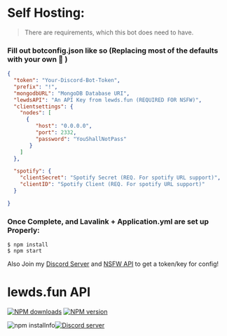 # Self Hosting:
> There are requirements, which this bot does need to have.

### Fill out botconfig.json like so (Replacing most of the defaults with your own :eyes: )

```json
{
  "token": "Your-Discord-Bot-Token",
  "prefix": "!",
  "mongodbURL": "MongoDB Database URI",
  "lewdsAPI": "An API Key from lewds.fun (REQUIRED FOR NSFW)",
  "clientsettings": {
    "nodes": [
      {
         "host": "0.0.0.0",
         "port": 2332,
         "password": "YouShallNotPass"
       }
    ]
  },

  "spotify": {
    "clientSecret": "Spotify Secret (REQ. For spotify URL support)",
    "clientID": "Spotify Client (REQ. For spotify URL support)"
  }

}
```
### Once Complete, and Lavalink + Application.yml are set up Properly:

```shell
$ npm install
$ npm start
```

Also Join my [Discord Server](https://api.lewds.fun/discord) and [NSFW API](https://lewds.fun) to get a token/key for config!



# lewds.fun API

<a href="https://www.npmjs.com/package/lewds.fun"><img src="https://img.shields.io/npm/dt/lewds.api.svg?maxAge=3600" alt="NPM downloads" /></a>
<a href="https://www.npmjs.com/package/lewds.fun"><img src="https://img.shields.io/npm/v/lewds.api.svg?maxAge=3600" alt="NPM version" /></a>

<img src="https://nodei.co/npm/lewds.api.png?downloads=true&amp;stars=true" alt="npm installnfo" data-canonical-src="https://nodei.co/npm/lewds.api.png?downloads=true&amp;stars=true" style="max-width:100%;"></div><a href="https://api.lewds.fun/discord"><img src="https://img.shields.io/discord/603697853428137986?color=black&logo=discord&logoColor=red" alt="Discord server" /></a></div>
